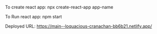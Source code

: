 To create react app: npx create-react-app app-name

To Run react app: npm start

Deployed URL: https://main--loquacious-cranachan-bb6b21.netlify.app/
